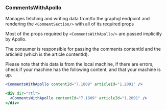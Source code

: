 ### CommentsWithApollo

Manages fetching and writing data from/to the graphql endpoint and rendering the `<CommentSection/>` with all of its required props

Most of the props required by `<CommentsWithApollo/>` are passed implicitly by Apollo.

The consumer is responsible for passing the comments contentId and the articleId (which is the article contentId).

Please note that this data is from the local machine, if there are errors, check if your machine has the following content, and that your machine is up.

```jsx static
<CommentsWithApollo contentId="7.1809" articleId="1.2091" />
```

```jsx
<div dir="rtl">
  <CommentsWithApollo contentId="7.1809" articleId="1.2091" />
</div>
```
